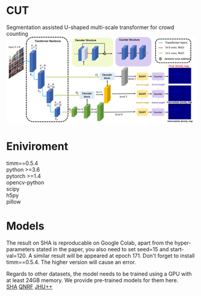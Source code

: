 # CUT
Segmentation assisted U-shaped multi-scale transformer for crowd counting
![avatar](/model.png)
# Eniviroment
timm==0.5.4<br />
python >=3.6<br />
pytorch >=1.4<br />
opencv-python<br />
scipy<br />
h5py <br />
pillow<br />


# Models

The result on SHA is reproducable on Google Colab, apart from the hyper-parameters stated in the paper, you also need to set seed=15 and start-val=120. A similar result will be appeared at epoch 171. Don't forget to install timm==0.5.4. The higher version will cause an error.

Regards to other datasets, the model needs to be trained using a GPU with at least 24GB memory. We provide pre-trained models for them here. <br />
[SHA](https://drive.google.com/file/d/1OyRo8eqfHTvoxxCPOImaUe3Ll_g5JnWO/view?usp=sharing)
[QNRF](https://drive.google.com/file/d/19T-YScQ6g7hMYFfvRIfWRblxlBiPvStJ/view?usp=sharing)
[JHU++](https://drive.google.com/file/d/16m1zM4TNZGUi0_TDWAiqQdQEmJ1pn_Nq/view?usp=sharing)
